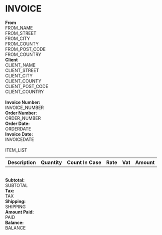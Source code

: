 <div class="panel panel-default">
    <div class="panel-heading center-block">
        <h1 class="panel-title center-block">INVOICE</h1>
    </div>
    <div class="panel-body">
        <div class="row">
            <div class="col-xs-6">
                <strong>From</strong>
                <div>FROM_NAME</div>
                <div>FROM_STREET</div>
                <div>FROM_CITY</div>
                <div>FROM_COUNTY</div>
                <div>FROM_POST_CODE</div>
                <div>FROM_COUNTRY</div>
            </div>
            <div class="col-xs-6">
                <strong>Client</strong>
                <div>CLIENT_NAME</div>
                <div>CLIENT_STREET</div>
                <div>CLIENT_CITY</div>
                <div>CLIENT_COUNTY</div>
                <div>CLIENT_POST_CODE</div>
                <div>CLIENT_COUNTRY</div>
            </div>
        </div>
        <br />
        <div class="row">
        <div class="col-xs-6">
            <strong>Invoice Number:</strong>
            <div>INVOICE_NUMBER</div>
        </div>
        <div class="col-xs-6">
             <strong>Order Number:</strong>
             <div >ORDER_NUMBER</div>
         </div>
        </div>
        <div class="row">
            <div class="col-xs-3"><strong>Order Date:</strong></div>
            <div class="col-xs-9">ORDERDATE</div>
        </div>
        <div class="row">
            <div class="col-xs-3"><strong>Invoice Date:</strong></div>
            <div class="col-xs-9">INVOICEDATE</div>
        </div>
        <br />
        <table class="table">
            <tr>
                <th>Description</th>
                <th>Quantity</th>
                <th>Count In Case</th>
                <th>Rate</th>
                <th>Vat</th>
                <th>Amount</th>
            </tr>
            ITEM_LIST
        </table>
        <br />
        <div class="row">
            <div class="col-xs-9"><strong class="pull-right">Subtotal:</strong></div>
            <div class="col-xs-3">SUBTOTAL</div>
            <div class="col-xs-9"><strong class="pull-right">Tax:</strong></div>
            <div class="col-xs-3">TAX</div>
            <div class="col-xs-9"><strong class="pull-right">Shipping:</strong></div>
            <div class="col-xs-3">SHIPPING</div>
            <div class="col-xs-9"><strong class="pull-right">Amount Paid:</strong></div>
            <div class="col-xs-3">PAID</div>
            <div class="col-xs-9"><strong class="pull-right">Balance:</strong></div>
            <div class="col-xs-3">BALANCE</div>
        </div>
    </div>
</div>


